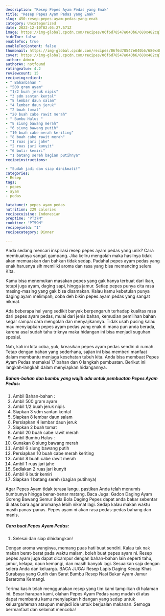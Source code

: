 ```yaml
---
description: "Resep Pepes Ayam Pedas yang Enak"
title: "Resep Pepes Ayam Pedas yang Enak"
slug: 450-resep-pepes-ayam-pedas-yang-enak
category: Uncategorized
date: 2022-12-10T02:05:27.571Z
image: https://img-global.cpcdn.com/recipes/06f6d78547e040b6/680x482cq70/pepes-ayam-pedas-foto-resep-utama.jpg
hideToc: false
enableToc: true
enableTocContent: false
thumbnail: https://img-global.cpcdn.com/recipes/06f6d78547e040b6/680x482cq70/pepes-ayam-pedas-foto-resep-utama.jpg
cover: https://img-global.cpcdn.com/recipes/06f6d78547e040b6/680x482cq70/pepes-ayam-pedas-foto-resep-utama.jpg
author: Admin
authorAv: notfound
ratingvalue: 4.2
reviewcount: 15
recipeingredient:
- " Bahanbahan "
- "500 gram ayam"
- "1/2 buah jeruk nipis"
- "3 sdm santan kental"
- "8 lembar daun salam"
- "4 lembar daun jeruk"
- "2 buah tomat"
- "20 buah cabe rawit merah"
- " Bumbu Halus "
- "8 siung bawang merah"
- "6 siung bawang putih"
- "10 buah cabe merah keriting"
- "8 buah cabe rawit merah"
- "1 ruas jari jahe"
- "2 ruas jari kunyit"
- "6 butir kemiri"
- "1 batang sereh bagian putihnya"
recipeinstructions:

- "Sudah jadi dan siap dinikmati!"
categories:
- Resep
tags:
- pepes
- ayam
- pedas

katakunci: pepes ayam pedas 
nutrition: 229 calories
recipecuisine: Indonesian
preptime: "PT37M"
cooktime: "PT59M"
recipeyield: "1"
recipecategory: Dinner

---
```





Anda sedang mencari inspirasi resep pepes ayam pedas yang unik? Cara membuatnya sangat gampang. Jika keliru mengolah maka hasilnya tidak akan memuaskan dan bahkan tidak sedap. Padahal pepes ayam pedas yang enak harusnya sih memiliki aroma dan rasa yang bisa memancing selera Kita.





Kamu bisa menemukan masakan pepes yang gak hanya terbuat dari ikan, tetapi juga ayam, daging sapi, hingga jamur. Setiap pepes punya cita rasa masing-masing yang gak bisa disamakan. Kalau kamu kebetulan punya daging ayam melimpah, coba deh bikin pepes ayam pedas yang sangat nikmat.

Ada beberapa hal yang sedikit banyak berpengaruh terhadap kualitas rasa dari pepes ayam pedas, mulai dari jenis bahan, kemudian pemilihan bahan segar sampai cara mengolah dan menyajikannya. Tidak usah pusing kalau mau menyiapkan pepes ayam pedas yang enak di mana pun anda berada, karena asal sudah tahu triknya maka hidangan ini bisa menjadi suguhan spesial.






Nah, kali ini kita coba, yuk, kreasikan pepes ayam pedas sendiri di rumah. Tetap dengan bahan yang sederhana, sajian ini bisa memberi manfaat dalam membantu menjaga kesehatan tubuh kita. Anda bisa membuat Pepes Ayam Pedas memakai 17 bahan dan 0 langkah pembuatan. Berikut ini langkah-langkah dalam menyiapkan hidangannya.

<!--inarticleads1-->

##### Bahan-bahan dan bumbu yang wajib ada untuk pembuatan Pepes Ayam Pedas:

1. Ambil  Bahan-bahan :
1. Ambil 500 gram ayam
1. Ambil 1/2 buah jeruk nipis
1. Siapkan 3 sdm santan kental
1. Siapkan 8 lembar daun salam
1. Persiapkan 4 lembar daun jeruk
1. Siapkan 2 buah tomat
1. Ambil 20 buah cabe rawit merah
1. Ambil  Bumbu Halus :
1. Gunakan 8 siung bawang merah
1. Ambil 6 siung bawang putih
1. Persiapkan 10 buah cabe merah keriting
1. Ambil 8 buah cabe rawit merah
1. Ambil 1 ruas jari jahe
1. Sediakan 2 ruas jari kunyit
1. Ambil 6 butir kemiri
1. Siapkan 1 batang sereh (bagian putihnya)


Agar Pepes Ayam tidak terasa langu, pastikan Anda telah menumis bumbunya hingga benar-benar matang. Baca Juga: Gadon Daging Ayam Goreng Bawang Semur Bola Bola Daging Pepes dapat anda bakar sebentar di atas bara agar aromanya lebih nikmat lagi. Sedap kalau makan waktu masih panas-panas. Pepes ayam ni akan rasa pedas-pedas bahang dan manis. 

<!--inarticleads2-->

##### Cara buat Pepes Ayam Pedas:


1. Selesai dan siap dihidangkan!

Dengan aroma wanginya, memang puas hati buat sendiri. Kalau tak nak makan berat-berat pada waktu malam, boleh buat pepes ayam ni. Resep pepes ayam juga dapat dicampur dengan bahan-bahan lain seperti tahu, jamur, kelapa, daun kemangi, dan masih banyak lagi. Sesuaikan saja dengan selera Anda dan keluarga. BACA JUGA: Resep Lapis Daging Kecap Khas Surabaya yang Gurih dan Sarat Bumbu Resep Nasi Bakar Ayam Jamur Beraroma Kemangi. 

Terima kasih telah menggunakan resep yang tim kami tampilkan di halaman ini. Besar harapan kami, olahan Pepes Ayam Pedas yang mudah di atas dapat membantu kamu menyiapkan hidangan yang sedap untuk keluarga/teman ataupun menjadi ide untuk berjualan makanan. Semoga bermanfaat dan selamat mencoba!
